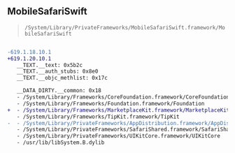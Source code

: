 ## MobileSafariSwift

> `/System/Library/PrivateFrameworks/MobileSafariSwift.framework/MobileSafariSwift`

```diff

-619.1.18.10.1
+619.1.20.10.1
   __TEXT.__text: 0x5b2c
   __TEXT.__auth_stubs: 0x8e0
   __TEXT.__objc_methlist: 0x17c

   __DATA_DIRTY.__common: 0x18
   - /System/Library/Frameworks/CoreFoundation.framework/CoreFoundation
   - /System/Library/Frameworks/Foundation.framework/Foundation
+  - /System/Library/Frameworks/MarketplaceKit.framework/MarketplaceKit
   - /System/Library/Frameworks/TipKit.framework/TipKit
-  - /System/Library/PrivateFrameworks/AppDistribution.framework/AppDistribution
   - /System/Library/PrivateFrameworks/SafariShared.framework/SafariShared
   - /System/Library/PrivateFrameworks/UIKitCore.framework/UIKitCore
   - /usr/lib/libSystem.B.dylib

```
